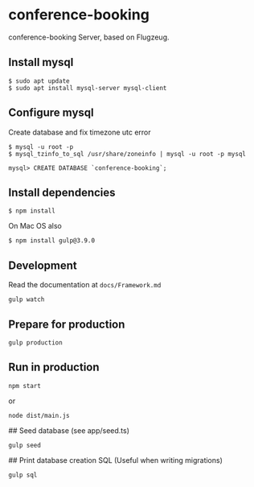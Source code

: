 # conference-booking

conference-booking Server, based on Flugzeug.

## Install mysql

```
$ sudo apt update
$ sudo apt install mysql-server mysql-client
```

## Configure mysql

Create database and fix timezone utc error
```
$ mysql -u root -p
$ mysql_tzinfo_to_sql /usr/share/zoneinfo | mysql -u root -p mysql

mysql> CREATE DATABASE `conference-booking`;
```

## Install dependencies
```
$ npm install
```

On Mac OS also
```
$ npm install gulp@3.9.0
```

## Development

Read the documentation at ``docs/Framework.md``

```
gulp watch
```

## Prepare for production

```
gulp production
```

## Run in production

```
npm start
```

or

```
node dist/main.js
```

## Seed database (see app/seed.ts)

```
gulp seed
```

## Print database creation SQL (Useful when writing migrations)

```
gulp sql
```
